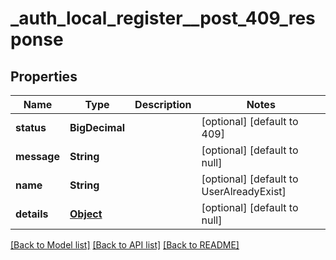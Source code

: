 # _auth_local_register__post_409_response
## Properties

| Name | Type | Description | Notes |
|------------ | ------------- | ------------- | -------------|
| **status** | **BigDecimal** |  | [optional] [default to 409] |
| **message** | **String** |  | [optional] [default to null] |
| **name** | **String** |  | [optional] [default to UserAlreadyExist] |
| **details** | [**Object**](.md) |  | [optional] [default to null] |

[[Back to Model list]](../README.md#documentation-for-models) [[Back to API list]](../README.md#documentation-for-api-endpoints) [[Back to README]](../README.md)

